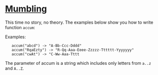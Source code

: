 # [Mumbling](https://www.codewars.com/kata/5667e8f4e3f572a8f2000039)

This time no story, no theory. The examples below show you how to write function `accum`:

Examples:

```
   accum("abcd") -> "A-Bb-Ccc-Dddd"
   accum("RqaEzty") -> "R-Qq-Aaa-Eeee-Zzzzz-Tttttt-Yyyyyyy"
   accum("cwAt") -> "C-Ww-Aaa-Tttt
```

The parameter of accum is a string which includes only letters from ```a..z``` and ```A..Z```.